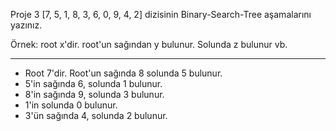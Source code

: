 Proje 3
[7, 5, 1, 8, 3, 6, 0, 9, 4, 2] dizisinin Binary-Search-Tree aşamalarını yazınız.

Örnek: root x'dir. root'un sağından y bulunur. Solunda z bulunur vb.
***
* Root 7'dir. Root'un sağında 8 solunda 5 bulunur.
* 5'in sağında 6, solunda 1 bulunur.
* 8'in sağında 9, solunda 3 bulunur.
* 1'in solunda 0 bulunur.
* 3'ün sağında 4, solunda 2 bulunur.
